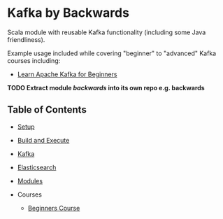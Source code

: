 # Kafka by Backwards

Scala module with reusable Kafka functionality (including some Java friendliness).

Example usage included while covering "beginner" to "advanced" Kafka courses including:

- [Learn Apache Kafka for Beginners](https://www.udemy.com/apache-kafka)

**TODO Extract module _backwards_ into its own repo e.g. backwards**

## Table of Contents

- [Setup](docs/setup.md)

- [Build and Execute](docs/build-and-execute.md)

- [Kafka](docs/kafka.md)

- [Elasticsearch](docs/elasticsearch.md)

- [Modules](docs/modules.md)

- Courses
  - [Beginners Course](beginners-course/README.md)
